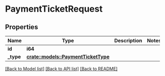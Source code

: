 # PaymentTicketRequest

## Properties

Name | Type | Description | Notes
------------ | ------------- | ------------- | -------------
**id** | **i64** |  | 
**_type** | [**crate::models::PaymentTicketType**](PaymentTicketType.md) |  | 

[[Back to Model list]](../README.md#documentation-for-models) [[Back to API list]](../README.md#documentation-for-api-endpoints) [[Back to README]](../README.md)


